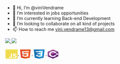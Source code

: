- 👋 Hi, I’m @viniVendrame
- 👀 I’m interested in jobs opportunities
- 🌱 I’m currently learning Back-end Development
- 💞️ I’m looking to collaborate on all kind of projects
- 📫 How to reach me vini.vendrame13@gmail.com


 <div>
  <a href="https://github.com/viniVendrame">
  <img height="180em" src="https://github-readme-stats.vercel.app/api?username=viniVendrame&show_icons=true&theme=merko&include_all_commits=true&count_private=true"/>
  <img height="180em" src="https://github-readme-stats.vercel.app/api/top-langs/?username=viniVendrame&layout=compact&langs_count=7&theme=merko"/>
</div>
 
 <div style="display: inline_block"><br>
  <img align="center" alt="Vini-Js" height="30" width="40" src="https://raw.githubusercontent.com/devicons/devicon/master/icons/javascript/javascript-plain.svg">
  <img align="center" alt="Vini-HTML" height="30" width="40" src="https://raw.githubusercontent.com/devicons/devicon/master/icons/html5/html5-original.svg">
  <img align="center" alt="Vini-CSS" height="30" width="40" src="https://raw.githubusercontent.com/devicons/devicon/master/icons/css3/css3-original.svg">
  <img align="center" alt="Vini-Csharp" height="30" width="40" src="https://raw.githubusercontent.com/devicons/devicon/master/icons/csharp/csharp-original.svg">
</div>
<!---
viniVendrame/viniVendrame is a ✨ special ✨ repository because its `README.md` (this file) appears on your GitHub profile.
You can click the Preview link to take a look at your changes.
--->
